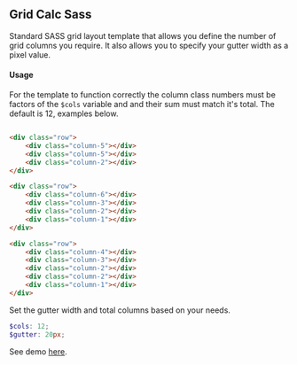 ## Grid Calc Sass

Standard SASS grid layout template that allows you define the number of grid columns you require. It also allows you to specify your gutter width as a pixel value.

#### Usage

For the template to function correctly the column class numbers must be factors of the ``` $cols ```  variable and and their sum must match it's total. The default is 12, examples below.

``` html

<div class="row">
    <div class="column-5"></div>
    <div class="column-5"></div>
    <div class="column-2"></div>
</div>

<div class="row">
    <div class="column-6"></div>
    <div class="column-3"></div>
    <div class="column-2"></div>
    <div class="column-1"></div>
</div>

<div class="row">
    <div class="column-4"></div>
    <div class="column-3"></div>
    <div class="column-2"></div>
    <div class="column-2"></div>
    <div class="column-1"></div>
</div>

```
Set the gutter width and total columns based on your needs.

``` scss
$cols: 12;
$gutter: 20px;
```
See demo <a href="https://codepen.io/Rueb/pen/qyeVWZ">here</a>.
